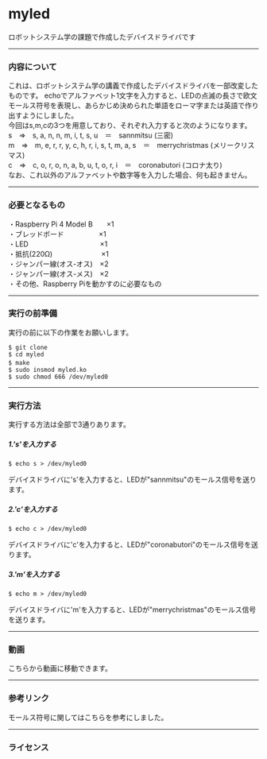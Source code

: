 # myled
ロボットシステム学の課題で作成したデバイスドライバです

________________________________

### 内容について

これは、ロボットシステム学の講義で作成したデバイスドライバを一部改変したものです。
echoでアルファベット1文字を入力すると、LEDの点滅の長さで欧文モールス符号を表現し、あらかじめ決められた単語をローマ字または英語で作り出すようにしました。  
今回はs,m,cの3つを用意しており、それぞれ入力すると次のようになります。  
s　⇒　s, a, n, n, m, i, t, s, u　＝　sannmitsu (三密)  
m　⇒　m, e, r, r, y, c, h, r, i, s, t, m, a, s　＝　merrychristmas (メリークリスマス)  
c　⇒　c, o, r, o, n, a, b, u, t, o, r, i　＝　coronabutori (コロナ太り)  
なお、これ以外のアルファベットや数字等を入力した場合、何も起きません。

________________________________

### 必要となるもの

・Raspberry Pi 4 Model B　　×1  
・ブレッドボード　　　　　×1  
・LED　　　　　　　　　　 ×1  
・抵抗(220Ω)　　　　　　　×1  
・ジャンパー線(オス-オス)　×2  
・ジャンパー線(オス-メス)　×2  
・その他、Raspberry Piを動かすのに必要なもの

________________________________

### 実行の前準備

実行の前に以下の作業をお願いします。  
```
$ git clone   
$ cd myled   
$ make　　　   
$ sudo insmod myled.ko
$ sudo chmod 666 /dev/myled0
```  

________________________________

### 実行方法

実行する方法は全部で3通りあります。  

##### 1.'s'を入力する  
```
$ echo s > /dev/myled0
```
デバイスドライバに's'を入力すると、LEDが"sannmitsu"のモールス信号を送ります。  

##### 2.'c'を入力する  
```
$ echo c > /dev/myled0
```
デバイスドライバに'c'を入力すると、LEDが"coronabutori"のモールス信号を送ります。  

##### 3.'m'を入力する  
```
$ echo m > /dev/myled0
```
デバイスドライバに'm'を入力すると、LEDが"merrychristmas"のモールス信号を送ります。  

________________________________

### 動画

こちらから動画に移動できます。  

________________________________

### 参考リンク
モールス符号に関してはこちらを参考にしました。  

________________________________

### ライセンス

